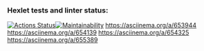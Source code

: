 ### Hexlet tests and linter status:
[![Actions Status](https://github.com/supernukuomu/frontend-project-44/actions/workflows/hexlet-check.yml/badge.svg)](https://github.com/supernukuomu/frontend-project-44/actions)[![Maintainability](https://api.codeclimate.com/v1/badges/ff44ab109a2f880f2398/maintainability)](https://codeclimate.com/github/supernukuomu/frontend-project-44/maintainability)
https://asciinema.org/a/653944
https://asciinema.org/a/654139
https://asciinema.org/a/654325
https://asciinema.org/a/655389
